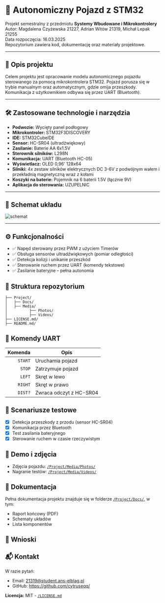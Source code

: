 # 🚗 Autonomiczny Pojazd z STM32

Projekt semestralny z przedmiotu **Systemy Wbudowane i Mikrokontrolery**  
Autor: Magdalena Czyżewska 21227, Adrian Witów 21319, Michał Lepak 21255  
Data rozpoczęcia: 16.03.2025  
Repozytorium zawiera kod, dokumentację oraz materiały projektowe.

---

## 📌 Opis projektu

Celem projektu jest opracowanie modelu autonomicznego pojazdu sterowanego za pomocą mikrokontrolera STM32. Pojazd porusza się w trybie manualnym oraz automatycznym, gdzie omija przeszkody. Komunikacja z użytkownikiem odbywa się przez UART (Bluetooth).

---

## 🛠️ Zastosowane technologie i narzędzia

- **Podwozie:** Wycięty panel podłogowy
- **Mikrokontroler:** STM32F3DISCOVERY
- **IDE:** STM32CubeIDE
- **Sensor:** HC-SR04 (ultradźwiękowy)
- **Zasilanie:** Baterie AA 6x1.5V
- **Sterownik silników:** L298N
- **Komunikacja:** UART (Bluetooth HC-05)
- **Wyświetlacz:** OLED 0,96' 128x64
- **Silniki:** 4x zestaw silników elektrycznych DC 3-6V z podwójnym wałem i przekładnią magnetyczną wraz z kołami
- **Koszyki na baterie:** Pojemnik na 6 baterii 1.5V (łącznie 9V)
- **Aplikacja do sterowania:** UZUPELNIC

---

## 🔌 Schemat układu

![schemat](https://github.com/user-attachments/assets/f61a6a21-8109-4fa3-a82e-791766db3f4b)

---

## ⚙️ Funkcjonalności

- ✅ Napęd sterowany przez PWM z użyciem Timerów
- ✅ Obsługa sensorów ultradźwiękowych (pomiar odległości)
- ✅ Detekcja kolizji i unikanie przeszkód
- ✅ Sterowanie ruchem przez UART (komendy tekstowe)
- ✅ Zasilanie bateryjne – pełna autonomia

## 📁 Struktura repozytorium

```
├── Project/
│   ├── Docs/
│   ├── Media/
│          ├── Photos/
│          ├── Videos/
├── LICENSE.md/
├── README.md/
```

## 🔌 Komendy UART

| Komenda | Opis                    |
|--------:|-------------------------|
| `START` | Uruchamia pojazd       |
| `STOP`  | Zatrzymuje pojazd      |
| `LEFT`  | Skręt w lewo           |
| `RIGHT` | Skręt w prawo          |
| `DIST?` | Zwraca odczyt z HC-SR04 |

## 🧪 Scenariusze testowe

- [x] Detekcja przeszkody z przodu (sensor HC-SR04)
- [x] Komunikacja przez Bluetooth
- [x] Test zasilania bateryjnego
- [x] Sterowanie ruchem w czasie rzeczywistym

## 📸 Demo i zdjęcia

- Zdjęcia pojazdu: [`/Project/Media/Photos/`](./Project/Media/Photos/)
- Nagranie testów: [`/Project/Media/Videos/`](./Project/Media/Videos/)


## 📄 Dokumentacja

Pełna dokumentacja projektu znajduje się w folderze [`/Project/Docs/`](./Project/Docs/), w tym:
- Raport końcowy (PDF)
- Schematy układów
- Lista komponentów


## 🧠 Wnioski


## 📬 Kontakt

W razie pytań:
- Email: 21319@student.ans-elblag.pl
- GitHub: https://github.com/cytruseqq/

**Licencja:** MIT - [`/LICENSE.md`](./LICENSE.md)
